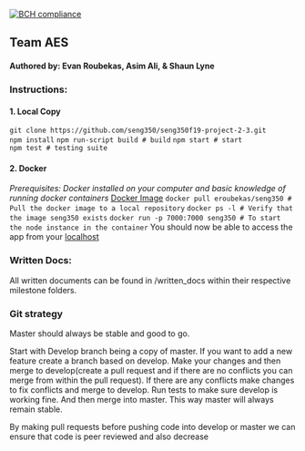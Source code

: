 [![BCH compliance](https://bettercodehub.com/edge/badge/seng350/seng350f19-project-2-3?branch=master&token=d44e8327fcddd173a59f492a77f358ea3719611a)](https://bettercodehub.com/)

## Team AES
#### Authored by: Evan Roubekas, Asim Ali, & Shaun Lyne

### Instructions:

#### 1. Local Copy
`git clone https://github.com/seng350/seng350f19-project-2-3.git`  
`npm install`
`npm run-script build # build`
`npm start # start`  
`npm test # testing suite`

#### 2. Docker
*Prerequisites: Docker installed on your computer and basic knowledge of running docker containers*
[Docker Image](https://hub.docker.com/r/eroubekas/seng350)
`docker pull eroubekas/seng350 # Pull the docker image to a local repository`
`docker ps -l # Verify that the image seng350 exists`
`docker run -p 7000:7000 seng350 # To start the node instance in the container`
You should now be able to access the app from your [localhost](localhost:7000)


### Written Docs:
All written documents can be found in /written_docs within their respective milestone folders.


### Git strategy 

Master should always be stable and good to go. 
 
Start with Develop branch being a copy of master. If you want to add a new feature create a branch based on develop. Make your changes and then merge to develop(create a pull request and if there are no conflicts you can merge from within the pull request). If there are any conflicts make changes to fix conflicts and merge to develop. 
Run tests to make sure develop is working fine. And then merge into master.
This way master will always remain stable. 
 
By making pull requests before pushing code into develop or master we can ensure that code is peer reviewed and also decrease 
 

